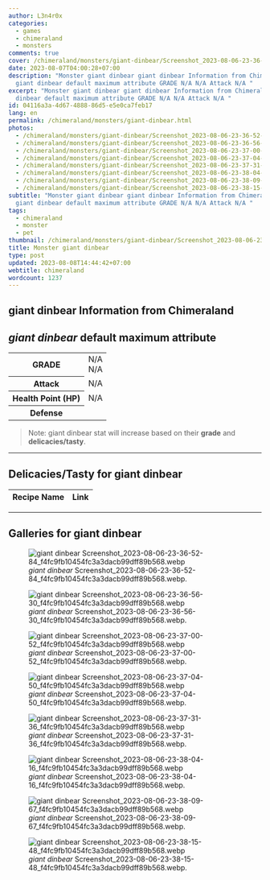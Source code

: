 ```yaml
---
author: L3n4r0x
categories:
  - games
  - chimeraland
  - monsters
comments: true
cover: /chimeraland/monsters/giant-dinbear/Screenshot_2023-08-06-23-36-52-84_f4fc9fb10454fc3a3dacb99dff89b568.webp
date: 2023-08-07T04:00:28+07:00
description: "Monster giant dinbear giant dinbear Information from Chimeraland
  giant dinbear default maximum attribute GRADE N/A N/A Attack N/A "
excerpt: "Monster giant dinbear giant dinbear Information from Chimeraland giant
  dinbear default maximum attribute GRADE N/A N/A Attack N/A "
id: 04116a3a-4d67-4888-86d5-e5e0ca7feb17
lang: en
permalink: /chimeraland/monsters/giant-dinbear.html
photos:
  - /chimeraland/monsters/giant-dinbear/Screenshot_2023-08-06-23-36-52-84_f4fc9fb10454fc3a3dacb99dff89b568.webp
  - /chimeraland/monsters/giant-dinbear/Screenshot_2023-08-06-23-36-56-30_f4fc9fb10454fc3a3dacb99dff89b568.webp
  - /chimeraland/monsters/giant-dinbear/Screenshot_2023-08-06-23-37-00-52_f4fc9fb10454fc3a3dacb99dff89b568.webp
  - /chimeraland/monsters/giant-dinbear/Screenshot_2023-08-06-23-37-04-50_f4fc9fb10454fc3a3dacb99dff89b568.webp
  - /chimeraland/monsters/giant-dinbear/Screenshot_2023-08-06-23-37-31-36_f4fc9fb10454fc3a3dacb99dff89b568.webp
  - /chimeraland/monsters/giant-dinbear/Screenshot_2023-08-06-23-38-04-16_f4fc9fb10454fc3a3dacb99dff89b568.webp
  - /chimeraland/monsters/giant-dinbear/Screenshot_2023-08-06-23-38-09-67_f4fc9fb10454fc3a3dacb99dff89b568.webp
  - /chimeraland/monsters/giant-dinbear/Screenshot_2023-08-06-23-38-15-48_f4fc9fb10454fc3a3dacb99dff89b568.webp
subtitle: "Monster giant dinbear giant dinbear Information from Chimeraland
  giant dinbear default maximum attribute GRADE N/A N/A Attack N/A "
tags:
  - chimeraland
  - monster
  - pet
thumbnail: /chimeraland/monsters/giant-dinbear/Screenshot_2023-08-06-23-36-52-84_f4fc9fb10454fc3a3dacb99dff89b568.webp
title: Monster giant dinbear
type: post
updated: 2023-08-08T14:44:42+07:00
webtitle: chimeraland
wordcount: 1237
---
```


<link
  rel="stylesheet"
  href="https://rawcdn.githack.com/dimaslanjaka/Web-Manajemen/870a349/css/bootstrap-5-3-0-alpha3-wrapper.css"
/>
<section id="bootstrap-wrapper">
  <div data-bs-theme="dark">
    <h2>giant dinbear Information from Chimeraland</h2>
    <h2 id="attribute"><i>giant dinbear</i> default maximum attribute</h2>
    <div class="row">
      <div class="col mb-2">
        <div class="card">
          <div class="card-body">
            <table>
              <tr>
                <th>GRADE</th>
                <td>N/A <br />N/A</td>
              </tr>
              <tr>
                <th>Attack</th>
                <td>N/A</td>
              </tr>
              <tr>
                <th>Health Point (HP)</th>
                <td>N/A</td>
              </tr>
              <tr>
                <th>Defense</th>
                <td></td>
              </tr>
            </table>
          </div>
        </div>
      </div>
    </div>
    <blockquote class="bd-callout bd-callout-warning">
      Note: giant dinbear stat will increase based on their <b>grade</b> and
      <b>delicacies/tasty</b>.
    </blockquote>
    <hr />
    <h2 id="delicacies">Delicacies/Tasty for giant dinbear</h2>
    <div class="card">
      <div class="card-body">
        <div class="table-responsive">
          <table class="table table-striped">
            <thead>
              <tr>
                <th>Recipe Name</th>
                <th>Link</th>
              </tr>
            </thead>
            <tbody></tbody>
          </table>
        </div>
      </div>
    </div>
    <hr />
    <div id="gallery">
      <h2>Galleries for giant dinbear</h2>
      <div class="row">
        <div class="col-lg-6 col-12">
          <figure>
            <img
              src="https://www.webmanajemen.com/chimeraland/monsters/giant-dinbear/Screenshot_2023-08-06-23-36-52-84_f4fc9fb10454fc3a3dacb99dff89b568.webp"
              alt="giant dinbear Screenshot_2023-08-06-23-36-52-84_f4fc9fb10454fc3a3dacb99dff89b568.webp"
            />
            <figcaption style="word-wrap: break-word">
              <i>giant dinbear</i>
              Screenshot_2023-08-06-23-36-52-84_f4fc9fb10454fc3a3dacb99dff89b568.webp.
            </figcaption>
          </figure>
        </div>
        <div class="col-lg-6 col-12">
          <figure>
            <img
              src="https://www.webmanajemen.com/chimeraland/monsters/giant-dinbear/Screenshot_2023-08-06-23-36-56-30_f4fc9fb10454fc3a3dacb99dff89b568.webp"
              alt="giant dinbear Screenshot_2023-08-06-23-36-56-30_f4fc9fb10454fc3a3dacb99dff89b568.webp"
            />
            <figcaption style="word-wrap: break-word">
              <i>giant dinbear</i>
              Screenshot_2023-08-06-23-36-56-30_f4fc9fb10454fc3a3dacb99dff89b568.webp.
            </figcaption>
          </figure>
        </div>
        <div class="col-lg-6 col-12">
          <figure>
            <img
              src="https://www.webmanajemen.com/chimeraland/monsters/giant-dinbear/Screenshot_2023-08-06-23-37-00-52_f4fc9fb10454fc3a3dacb99dff89b568.webp"
              alt="giant dinbear Screenshot_2023-08-06-23-37-00-52_f4fc9fb10454fc3a3dacb99dff89b568.webp"
            />
            <figcaption style="word-wrap: break-word">
              <i>giant dinbear</i>
              Screenshot_2023-08-06-23-37-00-52_f4fc9fb10454fc3a3dacb99dff89b568.webp.
            </figcaption>
          </figure>
        </div>
        <div class="col-lg-6 col-12">
          <figure>
            <img
              src="https://www.webmanajemen.com/chimeraland/monsters/giant-dinbear/Screenshot_2023-08-06-23-37-04-50_f4fc9fb10454fc3a3dacb99dff89b568.webp"
              alt="giant dinbear Screenshot_2023-08-06-23-37-04-50_f4fc9fb10454fc3a3dacb99dff89b568.webp"
            />
            <figcaption style="word-wrap: break-word">
              <i>giant dinbear</i>
              Screenshot_2023-08-06-23-37-04-50_f4fc9fb10454fc3a3dacb99dff89b568.webp.
            </figcaption>
          </figure>
        </div>
        <div class="col-lg-6 col-12">
          <figure>
            <img
              src="https://www.webmanajemen.com/chimeraland/monsters/giant-dinbear/Screenshot_2023-08-06-23-37-31-36_f4fc9fb10454fc3a3dacb99dff89b568.webp"
              alt="giant dinbear Screenshot_2023-08-06-23-37-31-36_f4fc9fb10454fc3a3dacb99dff89b568.webp"
            />
            <figcaption style="word-wrap: break-word">
              <i>giant dinbear</i>
              Screenshot_2023-08-06-23-37-31-36_f4fc9fb10454fc3a3dacb99dff89b568.webp.
            </figcaption>
          </figure>
        </div>
        <div class="col-lg-6 col-12">
          <figure>
            <img
              src="https://www.webmanajemen.com/chimeraland/monsters/giant-dinbear/Screenshot_2023-08-06-23-38-04-16_f4fc9fb10454fc3a3dacb99dff89b568.webp"
              alt="giant dinbear Screenshot_2023-08-06-23-38-04-16_f4fc9fb10454fc3a3dacb99dff89b568.webp"
            />
            <figcaption style="word-wrap: break-word">
              <i>giant dinbear</i>
              Screenshot_2023-08-06-23-38-04-16_f4fc9fb10454fc3a3dacb99dff89b568.webp.
            </figcaption>
          </figure>
        </div>
        <div class="col-lg-6 col-12">
          <figure>
            <img
              src="https://www.webmanajemen.com/chimeraland/monsters/giant-dinbear/Screenshot_2023-08-06-23-38-09-67_f4fc9fb10454fc3a3dacb99dff89b568.webp"
              alt="giant dinbear Screenshot_2023-08-06-23-38-09-67_f4fc9fb10454fc3a3dacb99dff89b568.webp"
            />
            <figcaption style="word-wrap: break-word">
              <i>giant dinbear</i>
              Screenshot_2023-08-06-23-38-09-67_f4fc9fb10454fc3a3dacb99dff89b568.webp.
            </figcaption>
          </figure>
        </div>
        <div class="col-lg-6 col-12">
          <figure>
            <img
              src="https://www.webmanajemen.com/chimeraland/monsters/giant-dinbear/Screenshot_2023-08-06-23-38-15-48_f4fc9fb10454fc3a3dacb99dff89b568.webp"
              alt="giant dinbear Screenshot_2023-08-06-23-38-15-48_f4fc9fb10454fc3a3dacb99dff89b568.webp"
            />
            <figcaption style="word-wrap: break-word">
              <i>giant dinbear</i>
              Screenshot_2023-08-06-23-38-15-48_f4fc9fb10454fc3a3dacb99dff89b568.webp.
            </figcaption>
          </figure>
        </div>
      </div>
    </div>
  </div>
</section>
